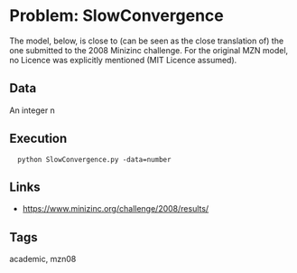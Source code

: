 # Problem: SlowConvergence

The model, below, is close to (can be seen as the close translation of) the one submitted to the 2008 Minizinc challenge.
For the original MZN model, no Licence was explicitly mentioned (MIT Licence assumed).

## Data
  An integer n

## Execution
```
  python SlowConvergence.py -data=number
```

## Links
  - https://www.minizinc.org/challenge/2008/results/

## Tags
  academic, mzn08
